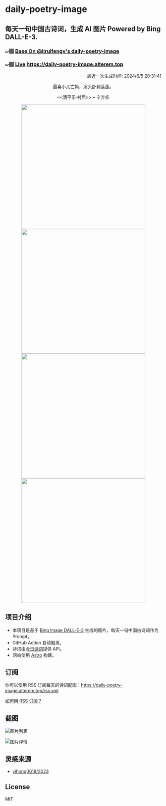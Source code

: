 
# daily-poetry-image

## 每天一句中国古诗词，生成 AI 图片 Powered by Bing DALL-E-3.

### 👉🏽 [Base On @liruifengv's daily-poetry-image](https://github.com/liruifengv/daily-poetry-image)

### 👉🏽 [Live](https://daily-poetry-image.alterem.top/) https://daily-poetry-image.alterem.top

<p align="right">
  最近一次生成时间: 2024/6/5 20:31:41
</p>
<p align="center">
最喜小儿亡赖，溪头卧剥莲蓬。
</p>
<p align="center">
<<清平乐·村居>> • 辛弃疾
</p>
<p align="center">
<img src="https://tse2.mm.bing.net/th/id/OIG4.bt0v65QehgvsFwwowfTY" height="400" width="400" />
<img src="https://tse4.mm.bing.net/th/id/OIG4.ki_3QPJH29zAEfgZmpkG" height="400" width="400" />
<img src="https://tse2.mm.bing.net/th/id/OIG4.S0IH3BTj3Yzzk4xIRHJi" height="400" width="400" />
<img src="https://tse4.mm.bing.net/th/id/OIG4.I2td_FcRMuh.oolS4wPe" height="400" width="400" />
</p>

## 项目介绍

-   本项目是基于 [Bing Image DALL-E-3](https://www.bing.com/images/create) 生成的图片，每天一句中国古诗词作为 Prompt。
-   GitHub Action 自动触发。
-   诗词由[今日诗词](https://www.jinrishici.com/)提供 API。
-   网站使用 [Astro](https://astro.build) 构建。

## 订阅

你可以使用 RSS 订阅每天的诗词配图：https://daily-poetry-image.alterem.top/rss.xml

[如何用 RSS 订阅？](https://zhuanlan.zhihu.com/p/55026716)

## 截图

![图片列表](./screenshots/Snipaste_2023-12-28_21-00-26.png)

![图片详情](./screenshots/Snipaste_2023-12-28_21-00-53.png)

## 灵感来源

-   [yihong0618/2023](https://github.com/yihong0618/2023)

## License

MIT
